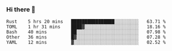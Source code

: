 ### Hi there 👋

<!--
**berkus/berkus** is a ✨ _special_ ✨ repository because its `README.md` (this file) appears on your GitHub profile.

Here are some ideas to get you started:

- 🔭 I’m currently working on ...
- 🌱 I’m currently learning ...
- 👯 I’m looking to collaborate on ...
- 🤔 I’m looking for help with ...
- 💬 Ask me about ...
- 📫 How to reach me: ...
- 😄 Pronouns: ...
- ⚡ Fun fact: ...
-->

<!--START_SECTION:waka-->
```text
Rust    5 hrs 20 mins   ████████████████░░░░░░░░░   63.71 % 
TOML    1 hr 31 mins    ████▓░░░░░░░░░░░░░░░░░░░░   18.16 % 
Bash    40 mins         ██░░░░░░░░░░░░░░░░░░░░░░░   07.98 % 
Other   36 mins         █▓░░░░░░░░░░░░░░░░░░░░░░░   07.28 % 
YAML    12 mins         ▓░░░░░░░░░░░░░░░░░░░░░░░░   02.52 % 
```
<!--END_SECTION:waka-->
